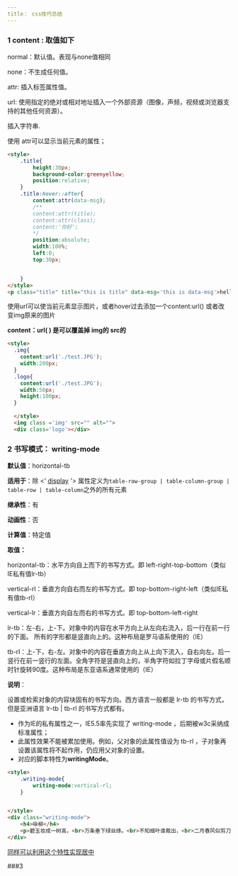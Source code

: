 ```yaml
---
title： css技巧总结
---
```


### 1 content : 取值如下

normal：默认值。表现与none值相同

none：不生成任何值。

attr: 插入标签属性值。

url: 使用指定的绝对或相对地址插入一个外部资源（图像，声频，视频或浏览器支持的其他任何资源）[](http://css.doyoe.com/values/textual/string.htm)。

插入字符串.

使用 attr可以显示当前元素的属性；

```html
<style>
    .title{
        height:30px;
        background-color:greenyellow;
        position:relative;
    }
    .title:hover::after{
        content:attr(data-msg);
        /**
        content:attr(title);
        content:attr(class);
        content:'你好';
        */
        position:absolute;
        width:100%;
        left:0;
        top:30px;


    }
</style>
<p class="title" title="this is title" data-msg='this is data-msg'>helloworld</p>
```

使用url可以使当前元素显示图片，或者hover过去添加一个content:url() 或者改变img原来的图片

**content：url( ) 是可以覆盖掉 img的 src的**

```html
<style>
  .img{
    content:url('./test.JPG');
    width:200px;
  }
  .logo{
    content:url('./test.JPG');
    width:50px;
    height:100px;
  }
  
  </style>
  <img class ='img' src="" alt="">
  <div class='logo'></div>
```

### 2 书写模式： writing-mode

**默认值**：horizontal-tb

**适用于**：除 <' [display](http://css.doyoe.com/properties/layout/display.htm) '> 属性定义为`table-row-group | table-column-group | table-row | table-column`之外的所有元素

**继承性**：有

**动画性**：否

**计算值**：特定值

**取值：**

horizontal-tb：水平方向自上而下的书写方式。即 left-right-top-bottom（类似IE私有值lr-tb）

vertical-rl：垂直方向自右而左的书写方式。即 top-bottom-right-left（类似IE私有值tb-rl）

vertical-lr：垂直方向自左而右的书写方式。即 top-bottom-left-right

lr-tb：左-右，上-下。对象中的内容在水平方向上从左向右流入，后一行在前一行的下面。 所有的字形都是竖直向上的。这种布局是罗马语系使用的（IE）

tb-rl：上-下，右-左。对象中的内容在垂直方向上从上向下流入，自右向左。后一竖行在前一竖行的左面。全角字符是竖直向上的，半角字符如拉丁字母或片假名顺时针旋转90度。这种布局是东亚语系通常使用的（IE）

**说明**：

设置或检索对象的内容块固有的书写方向。西方语言一般都是 lr-tb 的书写方式，但是亚洲语言 lr-tb | tb-rl 的书写方式都有。

- 作为IE的私有属性之一，IE5.5率先实现了 writing-mode ，后期被w3c采纳成标准属性；
- 此属性效果不能被累加使用。例如，父对象的此属性值设为 tb-rl ，子对象再设置该属性将不起作用，仍应用父对象的设置。
- 对应的脚本特性为**writingMode**。

```html
<style>
    .writing-mode{
        writing-mode:vertical-rl;
    }


</style>
<div class="writing-mode">
    <h4>咏柳</h4>
    <p>碧玉妆成一树高，<br>万条垂下绿丝绦。<br>不知细叶谁裁出，<br>二月春风似剪刀。</p>
</div>
```

[同样可以利用这个特性实现居中](https://www.zhangxinxu.com/wordpress/2016/04/css-writing-mode/)

###3 